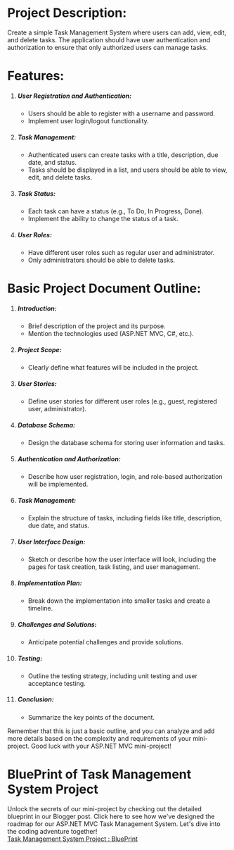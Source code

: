 <h1>Project Description:</h1>
<p>Create a simple Task Management System where users can add, view, edit, and delete tasks. The application should have user authentication and authorization to ensure that only authorized users can manage tasks.</p>

<h1>Features:</h1>
<ol>
  <li><h5>User Registration and Authentication:</h5>
    <ul>
      <li>Users should be able to register with a username and password.</li>
      <li>Implement user login/logout functionality.</li>
    </ul>
  </li>
  <li><h5>Task Management:</h5>
    <ul>
      <li>Authenticated users can create tasks with a title, description, due date, and status.</li>
      <li>Tasks should be displayed in a list, and users should be able to view, edit, and delete tasks.</li>
    </ul>
  </li>
  <li><h5>Task Status:</h5>
    <ul>
      <li>Each task can have a status (e.g., To Do, In Progress, Done).</li>
      <li>Implement the ability to change the status of a task.</li>
    </ul>
  </li>
  <li><h5>User Roles:</h5>
    <ul>
      <li>Have different user roles such as regular user and administrator.</li>
      <li>Only administrators should be able to delete tasks.</li>
    </ul>
  </li>
</ol>
    
<h1>Basic Project Document Outline:</h1>
<ol>
  <li><h5>Introduction:</h5>
    <ul>
      <li>Brief description of the project and its purpose.</li>
      <li>Mention the technologies used (ASP.NET MVC, C#, etc.).</li>
    </ul>
  </li>
  <li><h5>Project Scope:</h5>
    <ul><li>Clearly define what features will be included in the project.</li></ul>
  </li>
  <li><h5>User Stories:</h5>
    <ul><li>Define user stories for different user roles (e.g., guest, registered user, administrator).</li></ul>
  </li>
  <li><h5>Database Schema:</h5>
    <ul><li>Design the database schema for storing user information and tasks.</li></ul>
  </li>
  <li><h5>Authentication and Authorization:</h5>
    <ul><li>Describe how user registration, login, and role-based authorization will be implemented.</li></ul>
  </li>
  <li><h5>Task Management:</h5>
    <ul><li>Explain the structure of tasks, including fields like title, description, due date, and status.</li></ul>
  </li>
  <li><h5>User Interface Design:</h5>
    <ul><li>Sketch or describe how the user interface will look, including the pages for task creation, task listing, and user management.</li></ul>
  </li>
  <li><h5>Implementation Plan:</h5>
    <ul><li>Break down the implementation into smaller tasks and create a timeline.</li></ul>
  </li>
  <li><h5>Challenges and Solutions:</h5>
    <ul><li>Anticipate potential challenges and provide solutions.</li></ul>
  </li>
  <li><h5>Testing:</h5>
    <ul><li>Outline the testing strategy, including unit testing and user acceptance testing.</li></ul>
  </li>
  <li><h5>Conclusion:</h5>
    <ul><li>Summarize the key points of the document.</li></ul>
  </li>
</ol>
<p>Remember that this is just a basic outline, and you can analyze and add more details based on the complexity and requirements of your mini-project. Good luck with your ASP.NET MVC mini-project!</p>

<h1>BluePrint of Task Management System Project </h1>
<p>Unlock the secrets of our mini-project by checking out the detailed blueprint in our Blogger post. Click here to see how we've designed the roadmap for our ASP.NET MVC Task Management System. Let's dive into the coding adventure together!<br/>
<a href='https://www.fresherscoder.com/2024/01/aspnet-mvc-mini-projects-task-management-system-blueprint.html' title='Blue Print of Task Management System Project'>Task Management System Project : BluePrint</a></p>
<br/>
